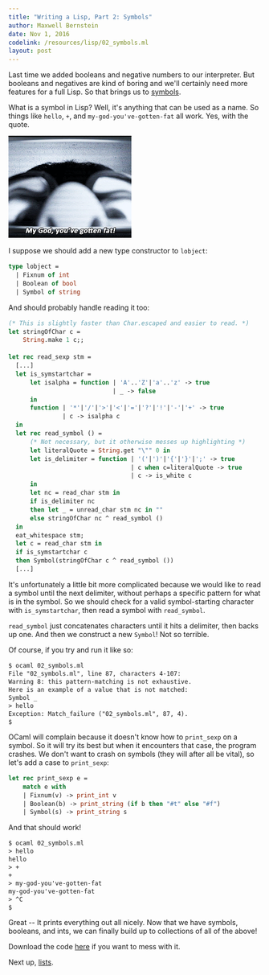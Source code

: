 ```yaml
---
title: "Writing a Lisp, Part 2: Symbols"
author: Maxwell Bernstein
date: Nov 1, 2016
codelink: /resources/lisp/02_symbols.ml
layout: post
---
```


Last time we added booleans and negative numbers to our interpreter. But
booleans and negatives are kind of boring and we'll certainly need more
features for a full Lisp. So that brings us to
[symbols](http://stackoverflow.com/questions/8846628/what-exactly-is-a-symbol-in-lisp-scheme).

What is a symbol in Lisp? Well, it's anything that can be used as a name. So
things like `hello`, `+`, and `my-god-you've-gotten-fat` all work. Yes, with
the quote.

<img class="post-inline-image" src="/assets/img/lisp/edna.gif" />

I suppose we should add a new type constructor to `lobject`:

```ocaml
type lobject =
  | Fixnum of int
  | Boolean of bool
  | Symbol of string
```

And should probably handle reading it too:

```ocaml
(* This is slightly faster than Char.escaped and easier to read. *)
let stringOfChar c =
    String.make 1 c;;

let rec read_sexp stm =
  [...]
  let is_symstartchar =
      let isalpha = function | 'A'..'Z'|'a'..'z' -> true
                             | _ -> false
      in
      function | '*'|'/'|'>'|'<'|'='|'?'|'!'|'-'|'+' -> true
               | c -> isalpha c
  in
  let rec read_symbol () =
      (* Not necessary, but it otherwise messes up highlighting *)
      let literalQuote = String.get "\"" 0 in
      let is_delimiter = function | '('|')'|'{'|'}'|';' -> true
                                  | c when c=literalQuote -> true
                                  | c -> is_white c
      in
      let nc = read_char stm in
      if is_delimiter nc
      then let _ = unread_char stm nc in ""
      else stringOfChar nc ^ read_symbol ()
  in
  eat_whitespace stm;
  let c = read_char stm in
  if is_symstartchar c
  then Symbol(stringOfChar c ^ read_symbol ())
  [...]
```

It's unfortunately a little bit more complicated because we would like to read
a symbol until the next delimiter, without perhaps a specific pattern for what
is in the symbol. So we should check for a valid symbol-starting character with
`is_symstartchar`, then read a symbol with `read_symbol`.

`read_symbol` just concatenates characters until it hits a delimiter, then
backs up one. And then we construct a new `Symbol`! Not so terrible.

Of course, if you try and run it like so:

```
$ ocaml 02_symbols.ml
File "02_symbols.ml", line 87, characters 4-107:
Warning 8: this pattern-matching is not exhaustive.
Here is an example of a value that is not matched:
Symbol _
> hello
Exception: Match_failure ("02_symbols.ml", 87, 4).
$
```

OCaml will complain because it doesn't know how to `print_sexp` on a symbol. So
it will try its best but when it encounters that case, the program crashes. We
don't want to crash on symbols (they will after all be vital), so let's add a
case to `print_sexp`:

```ocaml
let rec print_sexp e =
    match e with
    | Fixnum(v) -> print_int v
    | Boolean(b) -> print_string (if b then "#t" else "#f")
    | Symbol(s) -> print_string s
```

And that should work!

```
$ ocaml 02_symbols.ml
> hello
hello
> +
+
> my-god-you've-gotten-fat
my-god-you've-gotten-fat
> ^C
$
```

Great -- It prints everything out all nicely. Now that we have symbols,
booleans, and ints, we can finally build up to collections of all of the above!

Download the code <a href="{{ page.codelink }}">here</a> if you want to mess
with it.

Next up, [lists](/blog/lisp/03_lists/).

